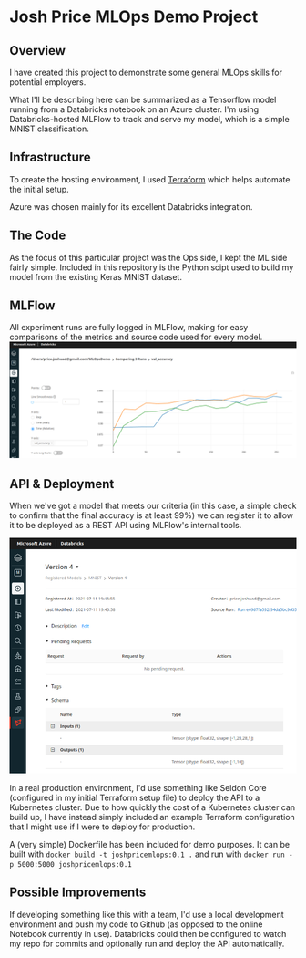 # Josh Price MLOps Demo Project

## Overview
I have created this project to demonstrate some general MLOps skills for potential employers.  

What I'll be describing here can be summarized as a Tensorflow model running from a Databricks notebook on an Azure cluster.  I'm using Databricks-hosted MLFlow to track and serve my model, which is a simple MNIST classification.

## Infrastructure
To create the hosting environment, I used [Terraform](https://www.terraform.io/) which helps automate the initial setup.  

Azure was chosen mainly for its excellent Databricks integration.

## The Code
As the focus of this particular project was the Ops side, I kept the ML side fairly simple.  Included in this repository is the Python scipt used to build my model from the existing Keras MNIST dataset.

## MLFlow
All experiment runs are fully logged in MLFlow, making for easy comparisons of the metrics and source code used for every model.
![Example accuracy comparison](./images/comparison.png)
## API & Deployment
When we've got a model that meets our criteria (in this case, a simple check to confirm that the final accuracy is at least 99%) we can register it to allow it to be deployed as a REST API using MLFlow's internal tools.

![API schema](./images/API.png)

In a real production environment, I'd use something like Seldon Core (configured in my initial Terraform setup file) to deploy the API to a Kubernetes cluster.  Due to how quickly the cost of a Kubernetes cluster can build up, I have instead simply included an example Terraform configuration that I might use if I were to deploy for production.

A (very simple) Dockerfile has been included for demo purposes.  It can be built with
`docker build -t joshpricemlops:0.1 .`
and run with 
`docker run -p 5000:5000 joshpricemlops:0.1`

## Possible Improvements
If developing something like this with a team, I'd use a local development environment and push my code to Github (as opposed to the online Notebook currently in use).  Databricks could then be configured to watch my repo for commits and optionally run and deploy the API automatically.  
